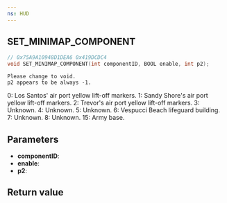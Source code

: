 ```yaml
---
ns: HUD
---
```

## SET_MINIMAP_COMPONENT

```c
// 0x75A9A10948D1DEA6 0x419DCDC4
void SET_MINIMAP_COMPONENT(int componentID, BOOL enable, int p2);
```

```
Please change to void.  
p2 appears to be always -1.  
```

0: Los Santos' air port yellow lift-off markers.
1: Sandy Shore's air port yellow lift-off markers.
2: Trevor's air port yellow lift-off markers.
3: Unknown.
4: Unknown.
5: Unknown.
6: Vespucci Beach lifeguard building.
7: Unknown.
8: Unknown.
15: Army base.

## Parameters
* **componentID**: 
* **enable**: 
* **p2**: 

## Return value
